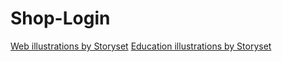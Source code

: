 # Shop-Login

<a href="https://storyset.com/web">Web illustrations by Storyset</a>
<a href="https://storyset.com/education">Education illustrations by Storyset</a>